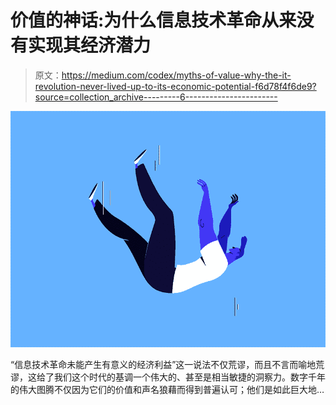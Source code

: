 # 价值的神话:为什么信息技术革命从来没有实现其经济潜力

> 原文：<https://medium.com/codex/myths-of-value-why-the-it-revolution-never-lived-up-to-its-economic-potential-f6d78f4f6de9?source=collection_archive---------6----------------------->

![](img/9df604ff46307393d56edc39e5d4712e.png)

“信息技术革命未能产生有意义的经济利益”这一说法不仅荒谬，而且不言而喻地荒谬，这给了我们这个时代的基调一个伟大的、甚至是相当敏捷的洞察力。数字千年的伟大图腾不仅因为它们的价值和声名狼藉而得到普遍认可；他们是如此巨大地…